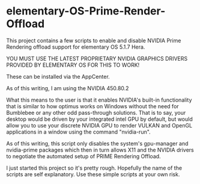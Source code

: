 # elementary-OS-Prime-Render-Offload
This project contains a few scripts to enable and disable NVIDIA Prime Rendering offload support for elementary OS 5.1.7 Hera.

YOU MUST USE THE LATEST PROPRIETARY NVIDIA GRAPHICS DRIVERS PROVIDED BY ELEMENTARY OS FOR THIS TO WORK!

These can be installed via the AppCenter.

As of this writing, I am using the NVIDIA 450.80.2

What this means to the user is that it enables NVIDIA's built-in functionality that is similar to how optimus works on Windows without the need for Bumblebee or any other odd pass-through solutions. That is to say, your desktop would be driven by your integrated intel GPU by default, but would allow you to use your discrete NVIDIA GPU to render VULKAN and OpenGL applications in a window using the command "nvidia-run".

As of this writing, this script only disables the system's gpu-manager and nvidia-prime packages which then in turn allows X11 and the NVIDIA drivers to negotiate the automated setup of PRIME Rendering Offload.

I just started this project so it's pretty rough.
Hopefully the name of the scripts are self explanatory.
Use these simple scripts at your own risk.
